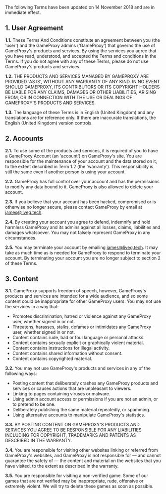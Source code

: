 The following Terms have been updated on 14 November 2018 and are in immediate effect.

## 1. User Agreement
**1.1.** These Terms And Conditions constitute an agreement between you (the 'user') and the GameProxy admins ('GameProxy') that governs the use of GameProxy's products and services. By using the services you agree that you have read, understood, and accepted the Terms and conditions in the Terms. If you do not agree with any of these Terms, please do not use GameProxy's products and services.

**1.2.** THE PRODUCTS AND SERVICES MANAGED BY GAMEPROXY ARE PROVIDED 'AS IS', WITHOUT ANY WARRANTY OF ANY KIND. IN NO EVENT SHOULD GAMEPROXY, ITS CONTRIBUTORS OR ITS COPYRIGHT HOLDERS BE LIABLE FOR ANY CLAIMS, DAMAGES OR OTHER LIABILITIES, ARISING FROM, OR IN CONNECTION WITH THE USE OR DEALINGS OF GAMEPROXY'S PRODUCTS AND SERVICES.

**1.3.** The language of these Terms is in English (United Kingdom) and any translations are for reference only. If there are inaccurate translations, the English (United Kingdom) version controls.

## 2. Accounts
**2.1.** To use some of the products and services, it is required of you to have a GameProxy Account (an 'account') on GameProxy's site. You are responsible for the maintenance of your account and the data stored on it, to the extent described in Term 1.2 (the 'warranty'). This responsibility is still the same even if another person is using your account.

**2.2.** GameProxy has full control over your account and has the permissions to modify any data bound to it. GameProxy is also allowed to delete your account.

**2.3.** If you believe that your account has been hacked, compromised or is otherwise no longer secure, please contact GameProxy by email at [james@liveg.tech](mailto:james@liveg.tech).

**2.4.** By creating your account you agree to defend, indemnify and hold harmless GameProxy and its admins against all losses, claims, liabilities and damages whatsoever. You may not falsely represent GameProxy in any circumstances.

**2.5.** You may terminate your account by emailing [james@liveg.tech](mailto:james@liveg.tech). It may take as much time as is needed for GameProxy to respond to terminate your account. By terminating your account you are no longer subject to section 2 of these Terms.

## 3. Content
**3.1.** GameProxy supports freedom of speech, however, GameProxy's products and services are intended for a wide audience, and so some content could be inappropriate for other GameProxy users. You may not use the services in a way that:

* Promotes discrimination, hatred or violence against any GameProxy user, whether signed in or not.
* Threatens, harasses, stalks, defames or intimidates any GameProxy user, whether signed in or not.
* Content contains rude, bad or foul language or personal attacks.
* Content contains sexually explicit or graphically violent material.
* Content contains instructions for illegal activity.
* Content contains shared information without consent.
* Content contains copyrighted material.

**3.2.** You may not use GameProxy's products and services in any of the following ways:

* Posting content that deliberately crashes any GameProxy products and services or causes actions that are unpleasant to viewers.
* Linking to pages containing viruses or malware.
* Using admin account access or permissions if you are not an admin, or to pretend to be one.
* Deliberately publishing the same material repeatedly, or spamming.
* Using alternative accounts to manipulate GameProxy's statistics.

**3.3.** BY POSTING CONTENT ON GAMEPROXY'S PRODUCTS AND SERVICES YOU AGREE TO BE RESPONSIBLE FOR ANY LIABILITIES INCLUDING FOR COPYRIGHT, TRADEMARKS AND PATENTS AS DESCRIBED IN THE WARRANTY.

**3.4.** You are responsible for visiting other websites linking or referred from GameProxy's websites, and GameProxy is not responsible for — and cannot guarantee the safety of — the content and material on the websites that you have visited, to the extent as described in the warranty.

**3.5.** You are responsible for visiting a non-verified game. Some of our games that are not verified may be inappropriate, rude, offensive or extremely violent. We will try to delete these games as soon as possible.
